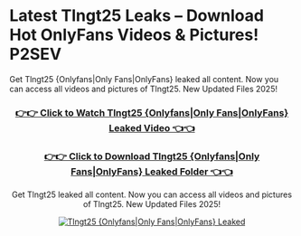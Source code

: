 # Latest Tlngt25 Leaks – Download Hot OnlyFans Videos & Pictures! P2SEV

Get Tlngt25 {Onlyfans|Only Fans|OnlyFans} leaked all content. Now you can access all videos and pictures of Tlngt25. New Updated Files 2025!  
<div align="center">
  
### [👉👉 Click to Watch Tlngt25 {Onlyfans|Only Fans|OnlyFans} Leaked Video 👈👈](https://links2leaks.com/tlngt25)  
### [👉👉 Click to Download Tlngt25 {Onlyfans|Only Fans|OnlyFans} Leaked Folder 👈👈](https://links2leaks.com/tlngt25)  

Get Tlngt25 leaked all content. Now you can access all videos and pictures of Tlngt25. New Updated Files 2025!  

[![Tlngt25 {Onlyfans|Only Fans|OnlyFans} Leaked](https://i.ibb.co/93hzkbrt/l2l.gif)](https://links2leaks.com/tlngt25)  

</div>
